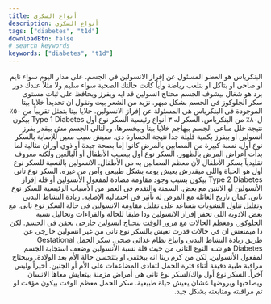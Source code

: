 ```yaml
---
title: أنواع السكرى
description: أنواع السكرى
tags: ["diabetes", "t1d"]
downloadBtn: false
# search keywords
keywords: ["diabetes", "t1d"]
---
```


<div style="direction: rtl; text-align: right">
البنكرياس هو العضو المسئول عن إفراز الانسولين في الجسم. على مدار اليوم سواء نايم او صاحى او بتاكل او بتلعب رياضة وأياً كانت حالتك الصحية سواء سليم ولا مثلاً عندك دور برد هو شغال بيشوف الجسم محتاج انسولين قد ايه ويفرز ويحافظ على ثبات مستوى سكر الجلوكوز فى الجسم بشكل مبهر. نزيد من الشعر بيت ونقول ان تحديداً خلايا بيتا الموجودة فى البنكرياس هى المسئولة عن إفراز الانسولين. خلايا بيتا بتمثل تقريباً من ٥٠٪ ل٨٠٪ من البنكرياس.
السكر له ٣ أنواع رئيسية
السكر نوع أول Type 1 Diabetes
بيكون نتيجة خلل مناعى الجسم بيهاجم خلايا بيتا وبيخسرها. وبالتالى الجسم مش بيقدر يفرز انسولين او بيفرز بكمية قليلة جدا نتيجة الخسارة دى. مفيش سبب معين للإصابة بالسكر نوع أول. نسبة كبيرة من المصابين بالمرض كانوا إما بصحة جيدة أو ذوي أوزان مثالية لما بدأت أعراض المرض بالظهور. السكر نوع أول بيصيب الأطفال أو البالغين ولكنه معروف تقليدياً بسكر الأطفال لأن معظم المصابين به من الأطفال. الانسولين بالنسبة للسكر نوع أول هو الحياة واللى ميقدرش يعيش يومه بشكل طبيعى وآمن من غيره.
السكر نوع تانى Type 2 Diabetes
بيكون بسبب وجود مقاومة مضادة لمفعول الأنسولين أو قلة إفراز الأنسولين أو الاتنين مع بعض. السمنة والتقدم فى العمر من الأسباب الرئيسية للسكر نوع تانى. كمان تاريخ العائلة مع المرض له تأثير فى احتمالية الإصابة. زيادة النشاط البدني وتقليل تناول النشويات بتساعد على تقليل مقاومة الانسولين في حالة السكر نوع تانى. مع بعض الادوية اللى تحفز إفراز الانسولين ودا طبقا للحالة والقراءات وتحاليل نسبة الجلوكوز. ومعظم الحالات مع مرور الوقت بتحتاج انسولين خارجى يحقن في الجسم. لكن دا ميمنعش ان في حالات قدرت تعيش بالسكر نوع تانى من غير انسولين خارجى عن طريق زيادة النشاط البدنى واتباع نظام غذائى صحى.
سكر الحمل Gestational Diabetes
هو شبه النوع التانى من حيث قلة نسبة الأنسولين وضعف استجابة الجسم لمفعول الأنسولين. لكن من كرم ربنا انه بيختفى او بتتحسن حالة الأم بعد الولادة. وبيحتاج مراقبة طبية دقيقة أثناء فترة الحمل لتفادى المضاعفات على الأم أو الجنين.
أخيراً وليس آخراً. السكر نوع أول واك/لسكر نوع تانى هى أمراض مزمنة بيتعايش معاها الانسان ويصاحبها ويروضها عشان يعيش حياة طبيعية. سكر الحمل معظم الوقت بيكون مؤقت لو تم مراقبته ومتابعته بشكل جيد.
</div>